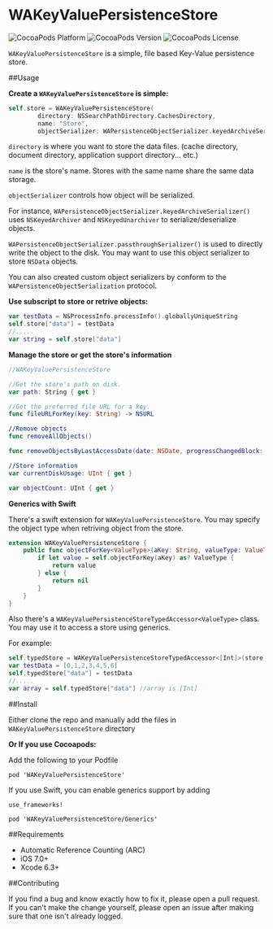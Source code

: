 # WAKeyValuePersistenceStore
![CocoaPods Platform](https://img.shields.io/cocoapods/p/WAKeyValuePersistenceStore.svg?style=flat-square)
![CocoaPods Version](https://img.shields.io/cocoapods/v/WAKeyValuePersistenceStore.svg?style=flat-square)
![CocoaPods License](https://img.shields.io/cocoapods/l/WAKeyValuePersistenceStore.svg?style=flat-square)

`WAKeyValuePersistenceStore` is a simple, file based Key-Value persistence store. 

##Usage

__Create a `WAKeyValuePersistenceStore` is simple:__
```swift
self.store = WAKeyValuePersistenceStore(
		directory: NSSearchPathDirectory.CachesDirectory,
		name: "Store",
		objectSerializer: WAPersistenceObjectSerializer.keyedArchiveSerializer())
```

`directory` is where you want to store the data files. (cache directory, document directory, application support directory... etc.)

`name` is the store's name. Stores with the same name share the same data storage.

`objectSerializer` controls how object will be serialized.

For instance, `WAPersistenceObjectSerializer.keyedArchiveSerializer()` uses `NSKeyedArchiver` and `NSKeyedUnarchiver` to serialize/deserialize objects.

`WAPersistenceObjectSerializer.passthroughSerializer()` is used to directly write the object to the disk. You may want to use this object serializer to store `NSData` objects.

You can also created custom object serializers by conform to the `WAPersistenceObjectSerialization` protocol.

__Use subscript to store or retrive objects:__

```swift
var testData = NSProcessInfo.processInfo().globallyUniqueString
self.store["data"] = testData
//.....
var string = self.store["data"]
```
    
__Manage the store or get the store's information__

```swift
//WAKeyValuePersistenceStore

//Get the store's path on disk.
var path: String { get }

//Get the preferred file URL for a key.
func fileURLForKey(key: String) -> NSURL

//Remove objects
func removeAllObjects()

func removeObjectsByLastAccessDate(date: NSDate, progressChangedBlock: ((UInt, UInt, UnsafeMutablePointer<ObjCBool>) -> Void)?)

//Store information
var currentDiskUsage: UInt { get }

var objectCount: UInt { get }
```

__Generics with Swift__

There's a swift extension for `WAKeyValuePersistenceStore`. You may specify the object type when retriving object from the store.

```swift
extension WAKeyValuePersistenceStore {
	public func objectForKey<ValueType>(aKey: String, valueType: ValueType.Type) -> ValueType? {
		if let value = self.objectForKey(aKey) as? ValueType {
			return value
		} else {
			return nil
		}
	}
}
```

Also there's a `WAKeyValuePersistenceStoreTypedAccessor<ValueType>` class. You may use it to access a store using generics.

For example:

```swift
self.typedStore = WAKeyValuePersistenceStoreTypedAccessor<[Int]>(store: self.store)
var testData = [0,1,2,3,4,5,6]
self.typedStore["data"] = testData
//.....
var array = self.typedStore["data"] //array is [Int]
```
    
##Install

Either clone the repo and manually add the files in `WAKeyValuePersistenceStore` directory

__Or If you use Cocoapods:__

Add the following to your Podfile

	pod 'WAKeyValuePersistenceStore'
	
If you use Swift, you can enable generics support by adding
	
	use_frameworks!
	
	pod 'WAKeyValuePersistenceStore/Generics'
	    
##Requirements

* Automatic Reference Counting (ARC)
* iOS 7.0+
* Xcode 6.3+

##Contributing

If you find a bug and know exactly how to fix it, please open a pull request. If you can't make the change yourself, please open an issue after making sure that one isn't already logged.
